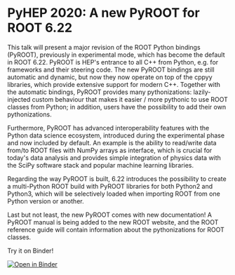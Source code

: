 # PyHEP 2020: A new PyROOT for ROOT 6.22

This talk will present a major revision of the ROOT Python bindings (PyROOT), previously in experimental mode, which has become the default in ROOT 6.22. PyROOT is HEP's entrance to all C++ from Python, e.g. for frameworks and their steering code. The new PyROOT bindings are still automatic and dynamic, but now they now operate on top of the cppyy libraries, which provide extensive support for modern C++. Together with the automatic bindings, PyROOT provides many pythonizations: lazily-injected custom behaviour that makes it easier / more pythonic to use ROOT classes from Python; in addition, users have the possibility to add their own pythonizations.

Furthermore, PyROOT has advanced interoperability features with the Python data science ecosystem, introduced during the experimental phase and now included by default. An example is the ability to read/write data from/to ROOT files with NumPy arrays as interface, which is crucial for today's data analysis and provides simple integration of physics data with the SciPy software stack and popular machine learning libraries.

Regarding the way PyROOT is built, 6.22 introduces the possibility to create a multi-Python ROOT build with PyROOT libraries for both Python2 and Python3, which will be selectively loaded when importing ROOT from one Python version or another.

Last but not least, the new PyROOT comes with new documentation! A PyROOT manual is being added to the new ROOT website, and the ROOT reference guide will contain information about the pythonizations for ROOT classes.

Try it on Binder!

[![Open in Binder](https://mybinder.org/badge_logo.svg)](https://mybinder.org/v2/gh/stwunsch/root-dataframe-basic/master)
